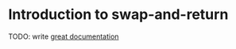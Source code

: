 # Introduction to swap-and-return

TODO: write [great documentation](http://jacobian.org/writing/what-to-write/)
